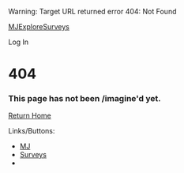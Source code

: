 Warning: Target URL returned error 404: Not Found

[MJ](https://www.midjourney.com/explore?tab=top)[Explore](https://www.midjourney.com/explore?tab=top)[Surveys](https://www.midjourney.com/tasks)

[](https://www.midjourney.com/help)[](https://www.midjourney.com/updates)

Log In

404
===

### This page has not been /imagine'd yet.

[Return Home](https://www.midjourney.com/explore?tab=top)

Links/Buttons:
- [MJ](https://www.midjourney.com/explore?tab=top)
- [Surveys](https://www.midjourney.com/tasks)
- [](https://www.midjourney.com/updates)
